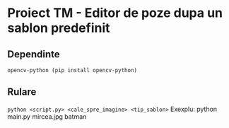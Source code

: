 # Proiect TM - Editor de poze dupa un sablon predefinit

## Dependinte
 `opencv-python (pip install opencv-python)`

 ## Rulare
`python <script.py> <cale_spre_imagine> <tip_sablon>`
Exexplu: python main.py mircea.jpg batman